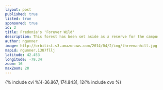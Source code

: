 ```yaml
---
layout: post
published: true
listed: true
sponsored: true
id: 2
title: Fredonia's 'Forever Wild'
description: This forest has been set aside as a reserve for the campus. We're looking into what wild places mean to our students.
author: ngunner
image: http://orbitist.s3.amazonaws.com/2014/04/2/img/threemanhill.jpg
mapid: ngunner.i387fllj
latitude: 42.453
longitude: -79.34
zoom: 16
maxZoom: 20
---
```

{% include cvi %}[-36.867, 174.843], 12{% include cvo %}

